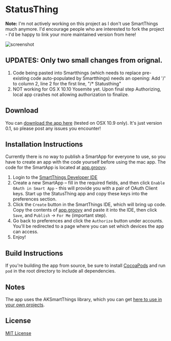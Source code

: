 StatusThing
===========

**Note:** I'm not actively working on this project as I don't use SmartThings much anymore. I'd encourage people who are interested to fork the project - I'd be happy to link your more maintained version from here!

![screenshot](screenshot.png)

## UPDATES: Only two small changes from orignal.
1. Code being pasted into Smartthings (which needs to replace pre-existing code auto-populated by Smartthings) needs an opening: Add '/' to column 2, line 2 for the first line, "/*  Statusthing"
2. NOT working for OS X 10.10 Yosemite yet. Upon final step Authorizing, local app crashes not allowing authorization to finalize.

## Download
You can [download the app here](http://alexking.io/StatusThing) (tested on OSX 10.9 only). It's just version 0.1, so please post any issues you encounter!

## Installation Instructions 

Currently there is no way to publish a SmartApp for everyone to use, so you have to create an app with the code yourself before using the mac app. The code for the SmartApp is located at [app.groovy](app.groovy).

1. Login to the [SmartThings Developer IDE](https://graph.api.smartthings.com)
2. Create a new SmartApp – fill in the required fields, and then click `Enable OAuth in Smart App` - this will provide you with a pair of OAuth Client keys. Start up the StatusThing app and copy these keys into the preferences section. 
3. Click the `Create` button in the SmartThings IDE, which will bring up code. Copy the contents of [app.groovy](app.groovy) and paste it into the IDE, then click `Save`, and `Publish` &rarr; `For Me` (important step). 
4. Go back to preferences and click the `Authorize` button under accounts. You'll be redirected to a page where you can set which devices the app can access.
5. Enjoy!

## Build Instructions 
If you're building the app from source, be sure to install [CocoaPods](http://cocoapods.org) and run `pod` in the root directory to include all dependencies.  

## Notes
The app uses the AKSmartThings library, which you can get [here to use in your own projects](https://github.com/alexking/AKSmartThings). 

## License
[MIT License](LICENSE)
